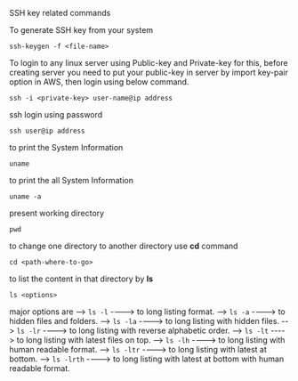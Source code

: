 SSH key related commands


To generate SSH key from your system 

```
ssh-keygen -f <file-name>
```
To login to any linux server using Public-key and Private-key for this, before creating server you need to put your public-key in server by import key-pair option in AWS, then login using below command.

```
ssh -i <private-key> user-name@ip address
```

ssh login using password 

```
ssh user@ip address  
```

to print the System Information
```
uname
```
to print the all System Information
```
uname -a
```
present working directory
```
pwd
```
to change one directory to another directory use **cd** command
```
cd <path-where-to-go>
```
to list the content in that directory by **ls**
```
ls <options>
```
major options are
--> ```ls -l```     ----> to long listing format.
--> ```ls -a```     ----> to hidden files and folders.
--> ```ls -la```    ----> to long listing with hidden files.
--> ```ls -lr```    ----> to long listing with reverse alphabetic order.
--> ```ls -lt```    ----> to long listing with latest files on top.
--> ```ls -lh```    ----> to long listing with human readable format.
--> ```ls -ltr```   ----> to long listing with latest at bottom.
--> ```ls -lrth```  ----> to long listing with latest at bottom with human readable format.

